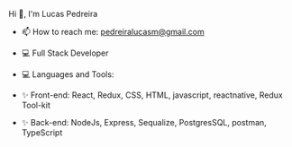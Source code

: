 Hi 👋, I'm Lucas Pedreira

- 📫 How to reach me: pedreiralucasm@gmail.com 
  
- 💻 Full Stack Developer
- 💻 Languages and Tools:
- ✨ Front-end: React, Redux, CSS, HTML, javascript, reactnative, Redux Tool-kit
- ✨ Back-end: NodeJs, Express, Sequalize, PostgresSQL, postman, TypeScript


  


<!--
**Lucaspedreira97/Lucaspedreira97** is a ✨ _special_ ✨ repository because its `README.md` (this file) appears on your GitHub profile.
-->

